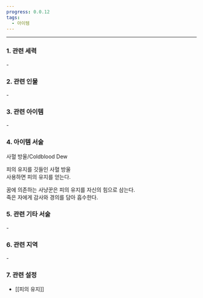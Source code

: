 ```yaml
---
progress: 0.0.12
tags:
  - 아이템
---
```

---
### 1. 관련 세력 
\-

### 2. 관련 인물
\-

### 3. 관련 아이템
\-


### 4. 아이템 서술
사혈 방울/Coldblood Dew

피의 유지를 깃들인 사혈 방울  
사용하면 피의 유지를 얻는다.  
  
꿈에 의존하는 사냥꾼은 피의 유지를 자신의 힘으로 삼는다.  
죽은 자에게 감사와 경의를 담아 흡수한다.

### 5. 관련 기타 서술
\-
### 6. 관련 지역
\-
### 7. 관련 설정
- [[피의 유지]]
